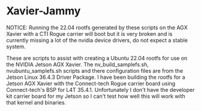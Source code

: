 # Xavier-Jammy

NOTICE: Running the 22.04 rootfs generated by these scripts on the AGX Xavier with a CTI Rogue carrier will boot but it is very broken and is currently missing a lot of the nvidia device drivers, do not expect a stable system. 

These are scripts to assist with creating a Ubuntu 22.04 rootfs for use on the NVIDIA Jetson AGX Xavier. The nv_build_samplefs.sh, nvubuntu_samplefs.sh scripts and there configuration files are from the Jetson Linux 36.4.3 Driver Package. I have been building the rootfs for a Jetson AGX Xavier with the Connect-tech Rogue carrier board using Connect-tech's BSP for L4T 35.4.1. Unfortunately I don't have the developer kit carrier board for my Jetson so I can't test how well this will work with that kernel and binaries. 


